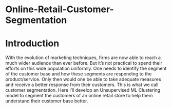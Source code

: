 # Online-Retail-Customer-Segmentation
# Introduction
With the evolution of marketing techniques, firms are now able to reach a much wider audience than ever before. But it’s not practical to spend their efforts on this wide population uniformly. One needs to identify the segment of the customer base and how these segments are responding to the product/service. Only then would one be able to take adequate measures and receive a better response from their customers. This is what we call customer segmentation.
Here I’ll develop an Unsupervised ML Clustering model to segment the customers of an online retail store to help them understand their customer base better.

